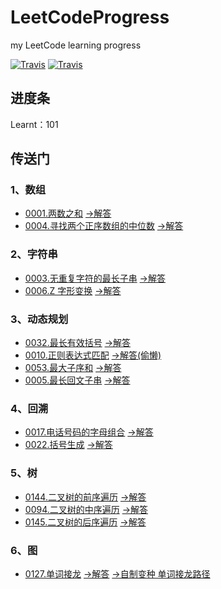 # LeetCodeProgress
my LeetCode learning progress  

[![Travis](https://img.shields.io/badge/language-Python-blue.svg)](https://www.python.org/)
[![Travis](https://img.shields.io/badge/website-LeetCode-orange.svg)](https://leetcode-cn.com/problemset/all/)

## 进度条
Learnt：101

## 传送门
### 1、数组
- [0001.两数之和](https://leetcode-cn.com/problems/two-sum/)  [->解答](./array/1_two_sum.py)
- [0004.寻找两个正序数组的中位数](https://leetcode-cn.com/problems/median-of-two-sorted-arrays/)  [->解答](./array/4_findMedianSortedArrays.py)

### 2、字符串
- [0003.无重复字符的最长子串](https://leetcode-cn.com/problems/longest-substring-without-repeating-characters/)  [->解答](./string/3_length_of_longest_substring.py)
- [0006.Z 字形变换](https://leetcode-cn.com/problems/zigzag-conversion/)  [->解答](./string/6_convert.py)

### 3、动态规划
- [0032.最长有效括号](https://leetcode-cn.com/problems/longest-valid-parentheses/)  [->解答](./dp/32_longest_valid_parentheses.py)
- [0010.正则表达式匹配](https://leetcode-cn.com/problems/regular-expression-matching/)  [->解答(偷懒)](./dp/10_isMatch.py)
- [0053.最大子序和](https://leetcode-cn.com/problems/maximum-subarray/)  [->解答](./dp/53_maxSubArray.py)
- [0005.最长回文子串](https://leetcode-cn.com/problems/longest-palindromic-substring/)  [->解答](./dp/5_longestPalindrome.py)

### 4、回溯
- [0017.电话号码的字母组合](https://leetcode-cn.com/problems/letter-combinations-of-a-phone-number/)  [->解答](./track_back/17_letter_combinations.py)
- [0022.括号生成](https://leetcode-cn.com/problems/generate-parentheses/)  [->解答](./track_back/22_generateParenthesis.py)

### 5、树
- [0144.二叉树的前序遍历](https://leetcode-cn.com/problems/binary-tree-preorder-traversal/)   [->解答](./tree/144_preorderTraversal.py)
- [0094.二叉树的中序遍历](https://leetcode-cn.com/problems/binary-tree-inorder-traversal/)  [->解答](./tree/94_inorderTraversal.py)
- [0145.二叉树的后序遍历](https://leetcode-cn.com/problems/binary-tree-postorder-traversal/)  [->解答](./tree/145_postorderTraversal.py)

### 6、图
- [0127.单词接龙](https://leetcode-cn.com/problems/word-ladder/)  [->解答](./graph/127_ladder_length.py)  [->自制变种 单词接龙路径](./graph/ladder_path.py)
